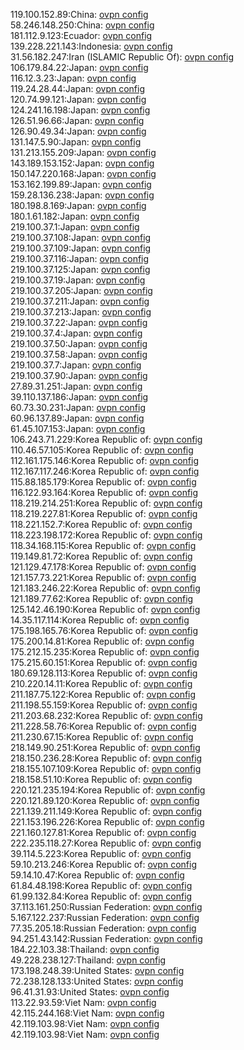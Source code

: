 119.100.152.89:China: [ovpn config](vpn/119_100_152_89.ovpn)  
58.246.148.250:China: [ovpn config](vpn/58_246_148_250.ovpn)  
181.112.9.123:Ecuador: [ovpn config](vpn/181_112_9_123.ovpn)  
139.228.221.143:Indonesia: [ovpn config](vpn/139_228_221_143.ovpn)  
31.56.182.247:Iran (ISLAMIC Republic Of): [ovpn config](vpn/31_56_182_247.ovpn)  
106.179.84.22:Japan: [ovpn config](vpn/106_179_84_22.ovpn)  
116.12.3.23:Japan: [ovpn config](vpn/116_12_3_23.ovpn)  
119.24.28.44:Japan: [ovpn config](vpn/119_24_28_44.ovpn)  
120.74.99.121:Japan: [ovpn config](vpn/120_74_99_121.ovpn)  
124.241.16.198:Japan: [ovpn config](vpn/124_241_16_198.ovpn)  
126.51.96.66:Japan: [ovpn config](vpn/126_51_96_66.ovpn)  
126.90.49.34:Japan: [ovpn config](vpn/126_90_49_34.ovpn)  
131.147.5.90:Japan: [ovpn config](vpn/131_147_5_90.ovpn)  
131.213.155.209:Japan: [ovpn config](vpn/131_213_155_209.ovpn)  
143.189.153.152:Japan: [ovpn config](vpn/143_189_153_152.ovpn)  
150.147.220.168:Japan: [ovpn config](vpn/150_147_220_168.ovpn)  
153.162.199.89:Japan: [ovpn config](vpn/153_162_199_89.ovpn)  
159.28.136.238:Japan: [ovpn config](vpn/159_28_136_238.ovpn)  
180.198.8.169:Japan: [ovpn config](vpn/180_198_8_169.ovpn)  
180.1.61.182:Japan: [ovpn config](vpn/180_1_61_182.ovpn)  
219.100.37.1:Japan: [ovpn config](vpn/219_100_37_1.ovpn)  
219.100.37.108:Japan: [ovpn config](vpn/219_100_37_108.ovpn)  
219.100.37.109:Japan: [ovpn config](vpn/219_100_37_109.ovpn)  
219.100.37.116:Japan: [ovpn config](vpn/219_100_37_116.ovpn)  
219.100.37.125:Japan: [ovpn config](vpn/219_100_37_125.ovpn)  
219.100.37.19:Japan: [ovpn config](vpn/219_100_37_19.ovpn)  
219.100.37.205:Japan: [ovpn config](vpn/219_100_37_205.ovpn)  
219.100.37.211:Japan: [ovpn config](vpn/219_100_37_211.ovpn)  
219.100.37.213:Japan: [ovpn config](vpn/219_100_37_213.ovpn)  
219.100.37.22:Japan: [ovpn config](vpn/219_100_37_22.ovpn)  
219.100.37.4:Japan: [ovpn config](vpn/219_100_37_4.ovpn)  
219.100.37.50:Japan: [ovpn config](vpn/219_100_37_50.ovpn)  
219.100.37.58:Japan: [ovpn config](vpn/219_100_37_58.ovpn)  
219.100.37.7:Japan: [ovpn config](vpn/219_100_37_7.ovpn)  
219.100.37.90:Japan: [ovpn config](vpn/219_100_37_90.ovpn)  
27.89.31.251:Japan: [ovpn config](vpn/27_89_31_251.ovpn)  
39.110.137.186:Japan: [ovpn config](vpn/39_110_137_186.ovpn)  
60.73.30.231:Japan: [ovpn config](vpn/60_73_30_231.ovpn)  
60.96.137.89:Japan: [ovpn config](vpn/60_96_137_89.ovpn)  
61.45.107.153:Japan: [ovpn config](vpn/61_45_107_153.ovpn)  
106.243.71.229:Korea Republic of: [ovpn config](vpn/106_243_71_229.ovpn)  
110.46.57.105:Korea Republic of: [ovpn config](vpn/110_46_57_105.ovpn)  
112.161.175.146:Korea Republic of: [ovpn config](vpn/112_161_175_146.ovpn)  
112.167.117.246:Korea Republic of: [ovpn config](vpn/112_167_117_246.ovpn)  
115.88.185.179:Korea Republic of: [ovpn config](vpn/115_88_185_179.ovpn)  
116.122.93.164:Korea Republic of: [ovpn config](vpn/116_122_93_164.ovpn)  
118.219.214.251:Korea Republic of: [ovpn config](vpn/118_219_214_251.ovpn)  
118.219.227.81:Korea Republic of: [ovpn config](vpn/118_219_227_81.ovpn)  
118.221.152.7:Korea Republic of: [ovpn config](vpn/118_221_152_7.ovpn)  
118.223.198.172:Korea Republic of: [ovpn config](vpn/118_223_198_172.ovpn)  
118.34.168.115:Korea Republic of: [ovpn config](vpn/118_34_168_115.ovpn)  
119.149.81.72:Korea Republic of: [ovpn config](vpn/119_149_81_72.ovpn)  
121.129.47.178:Korea Republic of: [ovpn config](vpn/121_129_47_178.ovpn)  
121.157.73.221:Korea Republic of: [ovpn config](vpn/121_157_73_221.ovpn)  
121.183.246.22:Korea Republic of: [ovpn config](vpn/121_183_246_22.ovpn)  
121.189.77.62:Korea Republic of: [ovpn config](vpn/121_189_77_62.ovpn)  
125.142.46.190:Korea Republic of: [ovpn config](vpn/125_142_46_190.ovpn)  
14.35.117.114:Korea Republic of: [ovpn config](vpn/14_35_117_114.ovpn)  
175.198.165.76:Korea Republic of: [ovpn config](vpn/175_198_165_76.ovpn)  
175.200.14.81:Korea Republic of: [ovpn config](vpn/175_200_14_81.ovpn)  
175.212.15.235:Korea Republic of: [ovpn config](vpn/175_212_15_235.ovpn)  
175.215.60.151:Korea Republic of: [ovpn config](vpn/175_215_60_151.ovpn)  
180.69.128.113:Korea Republic of: [ovpn config](vpn/180_69_128_113.ovpn)  
210.220.14.11:Korea Republic of: [ovpn config](vpn/210_220_14_11.ovpn)  
211.187.75.122:Korea Republic of: [ovpn config](vpn/211_187_75_122.ovpn)  
211.198.55.159:Korea Republic of: [ovpn config](vpn/211_198_55_159.ovpn)  
211.203.68.232:Korea Republic of: [ovpn config](vpn/211_203_68_232.ovpn)  
211.228.58.76:Korea Republic of: [ovpn config](vpn/211_228_58_76.ovpn)  
211.230.67.15:Korea Republic of: [ovpn config](vpn/211_230_67_15.ovpn)  
218.149.90.251:Korea Republic of: [ovpn config](vpn/218_149_90_251.ovpn)  
218.150.236.28:Korea Republic of: [ovpn config](vpn/218_150_236_28.ovpn)  
218.155.107.109:Korea Republic of: [ovpn config](vpn/218_155_107_109.ovpn)  
218.158.51.10:Korea Republic of: [ovpn config](vpn/218_158_51_10.ovpn)  
220.121.235.194:Korea Republic of: [ovpn config](vpn/220_121_235_194.ovpn)  
220.121.89.120:Korea Republic of: [ovpn config](vpn/220_121_89_120.ovpn)  
221.139.211.149:Korea Republic of: [ovpn config](vpn/221_139_211_149.ovpn)  
221.153.196.226:Korea Republic of: [ovpn config](vpn/221_153_196_226.ovpn)  
221.160.127.81:Korea Republic of: [ovpn config](vpn/221_160_127_81.ovpn)  
222.235.118.27:Korea Republic of: [ovpn config](vpn/222_235_118_27.ovpn)  
39.114.5.223:Korea Republic of: [ovpn config](vpn/39_114_5_223.ovpn)  
59.10.213.246:Korea Republic of: [ovpn config](vpn/59_10_213_246.ovpn)  
59.14.10.47:Korea Republic of: [ovpn config](vpn/59_14_10_47.ovpn)  
61.84.48.198:Korea Republic of: [ovpn config](vpn/61_84_48_198.ovpn)  
61.99.132.84:Korea Republic of: [ovpn config](vpn/61_99_132_84.ovpn)  
37.113.161.250:Russian Federation: [ovpn config](vpn/37_113_161_250.ovpn)  
5.167.122.237:Russian Federation: [ovpn config](vpn/5_167_122_237.ovpn)  
77.35.205.18:Russian Federation: [ovpn config](vpn/77_35_205_18.ovpn)  
94.251.43.142:Russian Federation: [ovpn config](vpn/94_251_43_142.ovpn)  
184.22.103.38:Thailand: [ovpn config](vpn/184_22_103_38.ovpn)  
49.228.238.127:Thailand: [ovpn config](vpn/49_228_238_127.ovpn)  
173.198.248.39:United States: [ovpn config](vpn/173_198_248_39.ovpn)  
72.238.128.133:United States: [ovpn config](vpn/72_238_128_133.ovpn)  
96.41.31.93:United States: [ovpn config](vpn/96_41_31_93.ovpn)  
113.22.93.59:Viet Nam: [ovpn config](vpn/113_22_93_59.ovpn)  
42.115.244.168:Viet Nam: [ovpn config](vpn/42_115_244_168.ovpn)  
42.119.103.98:Viet Nam: [ovpn config](vpn/42_119_103_98.ovpn)  
42.119.103.98:Viet Nam: [ovpn config](vpn/42_119_103_98.ovpn)  
